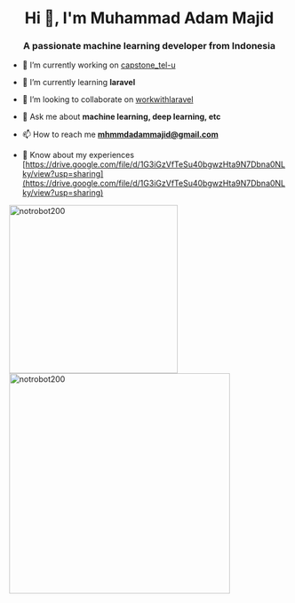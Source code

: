 <h1 align="center">Hi 👋, I'm Muhammad Adam Majid</h1>
<h3 align="center">A passionate machine learning developer from Indonesia</h3>

- 🔭 I’m currently working on [capstone_tel-u](https://github.com/notRobot200/capstone_tel-u.git)

- 🌱 I’m currently learning **laravel**

- 👯 I’m looking to collaborate on [workwithlaravel](https://github.com/notRobot200/workwithlaravel.git)

- 💬 Ask me about **machine learning, deep learning, etc**

- 📫 How to reach me **mhmmdadammajid@gmail.com**

- 📄 Know about my experiences [https://drive.google.com/file/d/1G3iGzVfTeSu40bgwzHta9N7Dbna0NLky/view?usp=sharing](https://drive.google.com/file/d/1G3iGzVfTeSu40bgwzHta9N7Dbna0NLky/view?usp=sharing)


<p>
  <img align="left" src="https://github-readme-stats.vercel.app/api/top-langs?username=notrobot200&show_icons=true&locale=en&layout=compact&theme=dark" alt="notrobot200" width="303"/>
  <img align="left" src="https://github-readme-stats.vercel.app/api?username=notrobot200&show_icons=true&theme=dark" alt="notrobot200" width="397"/>
</p>

